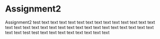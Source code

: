 # Assignment2
Assignment2
test
text
text
text
text
text
text
text
text
text
text
text
text
text
text
text
text
text
text
text
text
text
text
text
text
text
text
text
text
text
text
text
text
test
test
text
text
text
text
text
text
text
text
